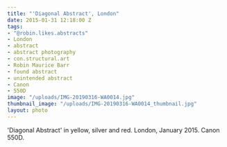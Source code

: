 ```yaml
---
title: "'Diagonal Abstract', London"
date: 2015-01-31 12:18:00 Z
tags:
- "@robin.likes.abstracts"
- London
- abstract
- abstract photography
- con.structural.art
- Robin Maurice Barr
- found abstract
- unintended abstract
- Canon
- 550D
image: "/uploads/IMG-20190316-WA0014.jpg"
thumbnail_image: "/uploads/IMG-20190316-WA0014_thumbnail.jpg"
layout: photo
---
```


'Diagonal Abstract' in yellow, silver and red. London, January 2015. Canon 550D.